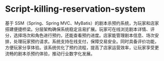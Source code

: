 # Script-killing-reservation-system
基于 SSM（Spring、Spring MVC、MyBatis）的剧本杀预约系统，为玩家和店家搭建便捷桥梁。分层架构确保系统稳定且易扩展。玩家可在线浏览剧本详情、评分，选择场次和角色进行预约，还能查看预约进度。店家能管理剧本信息、场次安排，处理玩家预约请求。系统支持在线支付，保障交易安全。同时具备评价功能，方便玩家分享体验。该系统优化了预约流程，提高了店家运营效率，让玩家享受更流畅的剧本杀预约体验，推动行业数字化发展。 
